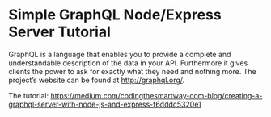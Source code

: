 # Simple GraphQL Node/Express Server Tutorial

GraphQL is a language that enables you to provide a complete and understandable description of the data in your API. Furthermore it gives clients the power to ask for exactly what they need and nothing more. The project’s website can be found at http://graphql.org/.

The tutorial: https://medium.com/codingthesmartway-com-blog/creating-a-graphql-server-with-node-js-and-express-f6dddc5320e1